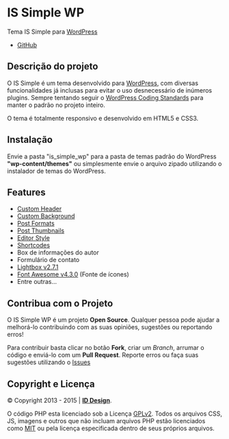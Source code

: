 # IS Simple WP
Tema IS Simple para [WordPress](https://br.wordpress.org/)
* [GitHub](https://github.com/id-design/is_simple_wp)

## Descrição do projeto
O IS Simple é um tema desenvolvido para [WordPress](https://br.wordpress.org/), com diversas funcionalidades já inclusas para evitar o uso desnecessário de inúmeros plugins.
Sempre tentando seguir o [WordPress Coding Standards](http://make.wordpress.org/core/handbook/coding-standards/) para manter o padrão no projeto inteiro.

O tema é totalmente responsivo e desenvolvido em HTML5 e CSS3.

## Instalação
Envie a pasta "is_simple_wp" para a pasta de temas padrão do WordPress **"wp-content/themes"** ou simplesmente envie o arquivo zipado utilizando o instalador de temas do WordPress.

## Features
* [Custom Header](https://codex.wordpress.org/Function_Reference/add_theme_support#Custom_Header)
* [Custom Background](https://codex.wordpress.org/Function_Reference/add_theme_support#Custom_Background)
* [Post Formats](https://codex.wordpress.org/Function_Reference/add_theme_support#Post_Formats)
* [Post Thumbnails](https://codex.wordpress.org/Function_Reference/add_theme_support#Post_Thumbnails)
* [Editor Style](https://codex.wordpress.org/Editor_Style)
* [Shortcodes](https://codex.wordpress.org/Shortcode)
* Box de informações do autor
* Formulário de contato
* [Lightbox v2.7.1](http://lokeshdhakar.com/projects/lightbox2/)
* [Font Awesome v4.3.0](http://fontawesome.io) (Fonte de ícones)
* Entre outras...

## Contribua com o Projeto
O IS Simple WP é um projeto **Open Source**. Qualquer pessoa pode ajudar a melhorá-lo contribuindo com as suas opiniões, sugestões ou reportando erros!

Para contribuir basta clicar no botão **Fork**, criar um *Branch*, arrumar o código e enviá-lo com um **Pull Request**.
Reporte erros ou faça suas sugestões utilizando o [Issues](https://github.com/id-design/is_simple_wp/issues)

## Copyright e Licença
&copy; Copyright 2013 - 2015 | **[ID Design](https://github.com/id-design)**.

O código PHP esta licenciado sob a Licença [GPLv2](http://www.gnu.org/licenses/gpl-2.0.txt). Todos os arquivos CSS, JS, imagens e outros que não incluam arquivos PHP estão licenciados como [MIT](http://opensource.org/licenses/MIT) ou pela licença especificada dentro de seus próprios arquivos.

